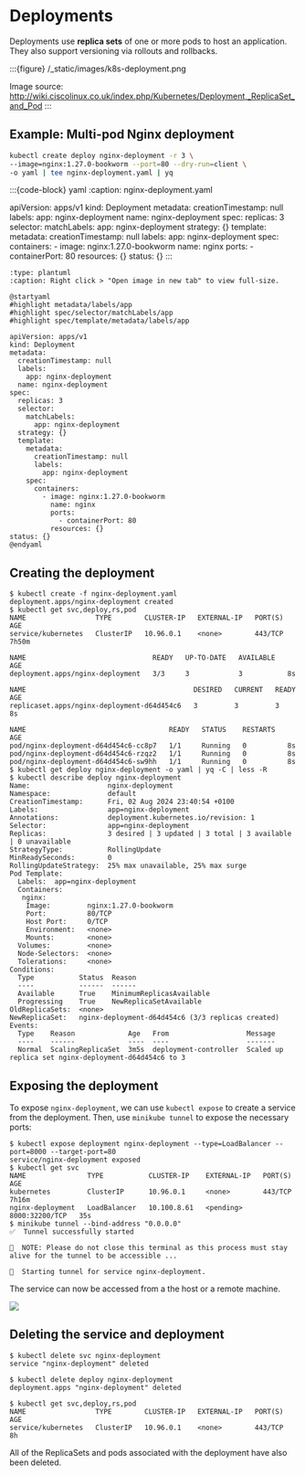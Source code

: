 Deployments
===========

Deployments use **replica sets** of one or more pods to host an application. They also support versioning via rollouts and rollbacks.

:::{figure} /_static/images/k8s-deployment.png

Image source: <http://wiki.ciscolinux.co.uk/index.php/Kubernetes/Deployment,_ReplicaSet_and_Pod>
:::

## Example: Multi-pod Nginx deployment

```bash
kubectl create deploy nginx-deployment -r 3 \
--image=nginx:1.27.0-bookworm --port=80 --dry-run=client \
-o yaml | tee nginx-deployment.yaml | yq
```

:::{code-block} yaml
:caption: nginx-deployment.yaml

apiVersion: apps/v1
kind: Deployment
metadata:
  creationTimestamp: null
  labels:
    app: nginx-deployment
  name: nginx-deployment
spec:
  replicas: 3
  selector:
    matchLabels:
      app: nginx-deployment
  strategy: {}
  template:
    metadata:
      creationTimestamp: null
      labels:
        app: nginx-deployment
    spec:
      containers:
        - image: nginx:1.27.0-bookworm
          name: nginx
          ports:
            - containerPort: 80
          resources: {}
status: {}
:::

```{kroki}
:type: plantuml
:caption: Right click > "Open image in new tab" to view full-size.

@startyaml
#highlight metadata/labels/app
#highlight spec/selector/matchLabels/app
#highlight spec/template/metadata/labels/app

apiVersion: apps/v1
kind: Deployment
metadata:
  creationTimestamp: null
  labels:
    app: nginx-deployment
  name: nginx-deployment
spec:
  replicas: 3
  selector:
    matchLabels:
      app: nginx-deployment
  strategy: {}
  template:
    metadata:
      creationTimestamp: null
      labels:
        app: nginx-deployment
    spec:
      containers:
        - image: nginx:1.27.0-bookworm
          name: nginx
          ports:
            - containerPort: 80
          resources: {}
status: {}
@endyaml
```

## Creating the deployment

```console
$ kubectl create -f nginx-deployment.yaml
deployment.apps/nginx-deployment created
$ kubectl get svc,deploy,rs,pod
NAME                 TYPE        CLUSTER-IP   EXTERNAL-IP   PORT(S)   AGE
service/kubernetes   ClusterIP   10.96.0.1    <none>        443/TCP   7h50m

NAME                               READY   UP-TO-DATE   AVAILABLE   AGE
deployment.apps/nginx-deployment   3/3     3            3           8s

NAME                                         DESIRED   CURRENT   READY   AGE
replicaset.apps/nginx-deployment-d64d454c6   3         3         3       8s

NAME                                   READY   STATUS    RESTARTS   AGE
pod/nginx-deployment-d64d454c6-cc8p7   1/1     Running   0          8s
pod/nginx-deployment-d64d454c6-rzqz2   1/1     Running   0          8s
pod/nginx-deployment-d64d454c6-sw9hh   1/1     Running   0          8s
$ kubectl get deploy nginx-deployment -o yaml | yq -C | less -R
$ kubectl describe deploy nginx-deployment
Name:                   nginx-deployment
Namespace:              default
CreationTimestamp:      Fri, 02 Aug 2024 23:40:54 +0100
Labels:                 app=nginx-deployment
Annotations:            deployment.kubernetes.io/revision: 1
Selector:               app=nginx-deployment
Replicas:               3 desired | 3 updated | 3 total | 3 available | 0 unavailable
StrategyType:           RollingUpdate
MinReadySeconds:        0
RollingUpdateStrategy:  25% max unavailable, 25% max surge
Pod Template:
  Labels:  app=nginx-deployment
  Containers:
   nginx:
    Image:         nginx:1.27.0-bookworm
    Port:          80/TCP
    Host Port:     0/TCP
    Environment:   <none>
    Mounts:        <none>
  Volumes:         <none>
  Node-Selectors:  <none>
  Tolerations:     <none>
Conditions:
  Type           Status  Reason
  ----           ------  ------
  Available      True    MinimumReplicasAvailable
  Progressing    True    NewReplicaSetAvailable
OldReplicaSets:  <none>
NewReplicaSet:   nginx-deployment-d64d454c6 (3/3 replicas created)
Events:
  Type    Reason             Age   From                   Message
  ----    ------             ----  ----                   -------
  Normal  ScalingReplicaSet  3m5s  deployment-controller  Scaled up replica set nginx-deployment-d64d454c6 to 3
```

## Exposing the deployment

To expose `nginx-deployment`, we can use `kubectl expose` to create a service from the deployment. Then, use `minikube tunnel` to expose the necessary ports:

```console
$ kubectl expose deployment nginx-deployment --type=LoadBalancer --port=8000 --target-port=80
service/nginx-deployment exposed
$ kubectl get svc
NAME               TYPE           CLUSTER-IP    EXTERNAL-IP   PORT(S)          AGE
kubernetes         ClusterIP      10.96.0.1     <none>        443/TCP          7h16m
nginx-deployment   LoadBalancer   10.100.8.61   <pending>     8000:32200/TCP   35s
$ minikube tunnel --bind-address "0.0.0.0"
✅  Tunnel successfully started

📌  NOTE: Please do not close this terminal as this process must stay alive for the tunnel to be accessible ...

🏃  Starting tunnel for service nginx-deployment.
```

The service can now be accessed from a the host or a remote machine.

![](/_static/images/minikube-tunnel.png)

## Deleting the service and deployment

```console
$ kubectl delete svc nginx-deployment
service "nginx-deployment" deleted

$ kubectl delete deploy nginx-deployment
deployment.apps "nginx-deployment" deleted

$ kubectl get svc,deploy,rs,pod
NAME                 TYPE        CLUSTER-IP   EXTERNAL-IP   PORT(S)   AGE
service/kubernetes   ClusterIP   10.96.0.1    <none>        443/TCP   8h
```

All of the ReplicaSets and pods associated with the deployment have also been deleted.